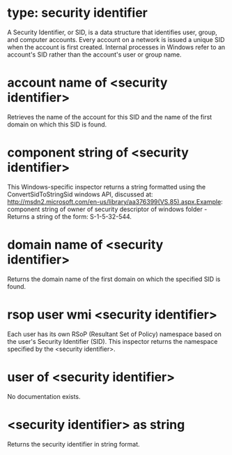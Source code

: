# type: security identifier

A Security Identifier, or SID, is a data structure that identifies user, group, and computer accounts. Every account on a network is issued a unique SID when the account is first created. Internal processes in Windows refer to an account&#39;s SID rather than the account&#39;s user or group name.

# account name of &lt;security identifier&gt;

Retrieves the name of the account for this SID and the name of the first domain on which this SID is found.

# component string of &lt;security identifier&gt;

This Windows-specific inspector returns a string formatted using the ConvertSidToStringSid windows API, discussed at: http://msdn2.microsoft.com/en-us/library/aa376399(VS.85).aspx.Example: component string of owner of security descriptor of windows folder - Returns a string of the form: S-1-5-32-544.

# domain name of &lt;security identifier&gt;

Returns the domain name of the first domain on which the specified SID is found.

# rsop user wmi &lt;security identifier&gt;

Each user has its own RSoP (Resultant Set of Policy) namespace based on the user&#39;s Security Identifier (SID). This inspector returns the namespace specified by the &lt;security identifier&gt;.

# user of &lt;security identifier&gt;

No documentation exists.

# &lt;security identifier&gt; as string

Returns the security identifier in string format.
